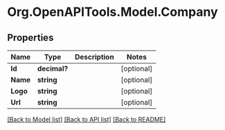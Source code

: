 # Org.OpenAPITools.Model.Company
## Properties

Name | Type | Description | Notes
------------ | ------------- | ------------- | -------------
**Id** | **decimal?** |  | [optional] 
**Name** | **string** |  | [optional] 
**Logo** | **string** |  | [optional] 
**Url** | **string** |  | [optional] 

[[Back to Model list]](../README.md#documentation-for-models) [[Back to API list]](../README.md#documentation-for-api-endpoints) [[Back to README]](../README.md)

